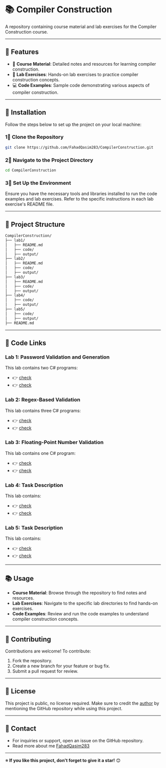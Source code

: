 # 📚 Compiler Construction

A repository containing course material and lab exercises for the Compiler Construction course.

---

## 👋 Features

- 🔧 **Course Material**: Detailed notes and resources for learning compiler construction.
- 🧪 **Lab Exercises**: Hands-on lab exercises to practice compiler construction concepts.
- 💻 **Code Examples**: Sample code demonstrating various aspects of compiler construction.

---

## 🚀 Installation

Follow the steps below to set up the project on your local machine:

### 1⃣ Clone the Repository

```bash
git clone https://github.com/FahadQasim283/CompilerConstruction.git
``` 
### 2⃣ Navigate to the Project Directory
```bash
cd CompilerConstruction
```
### 3⃣ Set Up the Environment
Ensure you have the necessary tools and libraries installed to run the code examples and lab exercises. Refer to the specific instructions in each lab exercise's README file.

---

## 📂 Project Structure

```bash
CompilerConstruction/
├── lab1/
│   ├── README.md
│   ├── code/
│   ├── output/
├── lab2/
│   ├── README.md
│   ├── code/
│   ├── output/
├── lab3/
│   ├── README.md
│   ├── code/
│   ├── output/
├── lab4/
│   ├── code/
│   ├── output/
├── lab5/
│   ├── code/
│   ├── output/
├── README.md
```

---

## 🧪 Code Links

### Lab 1: Password Validation and Generation
This lab contains two C# programs:
- 👉 [check](lab1/code/)
- 👉 [check](lab1/ouput/)

### Lab 2: Regex-Based Validation
This lab contains three C# programs:
- 👉 [check](lab2/code/)
- 👉 [check](lab2/output/)

### Lab 3: Floating-Point Number Validation
This lab contains one C# program:
- 👉 [check](lab3/code/)
- 👉 [check](lab3/output/)

### Lab 4: Task Description
This lab contains:
- 👉 [check](lab4/code/)
- 👉 [check](lab4/output/)

### Lab 5: Task Description
This lab contains:
- 👉 [check](lab5/code/)
- 👉 [check](lab5/output/)

---

## 📚 Usage
- **Course Material**: Browse through the repository to find notes and resources.
- **Lab Exercises**: Navigate to the specific lab directories to find hands-on exercises.
- **Code Examples**: Review and run the code examples to understand compiler construction concepts.

---

## 🤝 Contributing
Contributions are welcome! To contribute:
1. Fork the repository.
2. Create a new branch for your feature or bug fix.
3. Submit a pull request for review.

---

## 📝 License
This project is public, no license required. Make sure to credit the [author](https://github.com/FahadQasim283/) by mentioning the GitHub repository while using this project.

---

## 📧 Contact
- For inquiries or support, open an issue on the GitHub repository.
- Read more about me [FahadQasim283](https://github.com/FahadQasim283/)
---

**⭐️ If you like this project, don't forget to give it a star!** 😊
